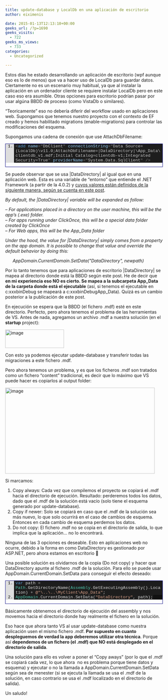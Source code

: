 ```yaml
---
title: update-database y LocalDb en una aplicación de escritorio
author: eiximenis

date: 2015-01-13T12:13:10+00:00
geeks_url: /?p=1690
geeks_visits:
  - 722
geeks_ms_views:
  - 733
categories:
  - Uncategorized

---
```

Estos días he estado desarrollando un aplicación de escritorio (wpf aunque eso es lo de menos) que va a hacer uso de LocalDb para guardar datos. Ciertamente no es un escenario muy habitual, ya que al instalar la aplicación en un ordenador cliente se requiere instalar LocalDb pero en este caso eso era asumible. Otras opciones para escritorio podrían pasar por usar algúna BBDD de proceso (como VistaDb o similares).

“Teoricamente” eso no debería diferir del workflow usado en aplicaciones web. Supongamos que tenemos nuestro proyecto con el contexto de EF creado y hemos habilitado migrations (enable-migrations) para controlar las modificaciones del esquema.

Supongamos una cadena de conexión que use AttachDbFilename:

<div id="scid:9ce6104f-a9aa-4a17-a79f-3a39532ebf7c:87085c80-8ae3-469c-b67b-d95478351a3f" class="wlWriterEditableSmartContent" style="float: none; padding-bottom: 0px; padding-top: 0px; padding-left: 0px; margin: 0px; display: inline; padding-right: 0px">
  <div style="border: #000080 1px solid; color: #000; font-family: 'Courier New', Courier, Monospace; font-size: 10pt">
    <div style="background: #ddd; max-height: 300px; overflow: auto">
      <ol start="1" style="background: #1d1d1d; margin: 0 0 0 2em; padding: 0 0 0 5px;">
        <li>
          <span style="background:#1e1e1e;color:#808080"><</span><span style="background:#1e1e1e;color:#569cd6">add</span><span style="background:#1e1e1e;color:#808080"> </span><span style="background:#1e1e1e;color:#92caf4">name</span><span style="background:#1e1e1e;color:#808080">="</span><span style="background:#1e1e1e;color:#c8c8c8">DbClient</span><span style="background:#1e1e1e;color:#808080">" </span><span style="background:#1e1e1e;color:#92caf4">connectionString</span><span style="background:#1e1e1e;color:#808080">="</span><span style="background:#1e1e1e;color:#c8c8c8">Data Source=(LocalDb)&#92;v11.0;AttachDbFilename=|DataDirectory|&#92;App_Data&#92;clientdb_v1.mdf;Initial Catalog=clientdb-v1;Integrated Security=True</span><span style="background:#1e1e1e;color:#808080">" </span><span style="background:#1e1e1e;color:#92caf4">providerName</span><span style="background:#1e1e1e;color:#808080">="</span><span style="background:#1e1e1e;color:#c8c8c8">System.Data.SqlClient</span><span style="background:#1e1e1e;color:#808080">" /></span>
        </li>
      </ol>
    </div></p>
  </div></p>
</div></p> 

Se puede observar que se usa |DataDirectory| al igual que en una aplicación web. Esta es una variable de “entorno” que entiende el .NET Framework (a partir de la 4.0.2) y <a href="http://blogs.msdn.com/b/smartclientdata/archive/2005/08/26/456886.aspx" target="_blank" rel="noopener noreferrer">cuyos valores están definidos de la siguiente manera, según se cuenta en este post</a>.

_By default, the |DataDirectory| variable will be expanded as follow:_

 _&#8211; For applications placed in a directory on the user machine, this will be the app&#8217;s (.exe) folder.   
&#8211; For apps running under ClickOnce, this will be a special data folder created by ClickOnce   
&#8211; For Web apps, this will be the App_Data folder_

_Under the hood, the value for |DataDirectory| simply comes from a property on the app domain. It is possible to change that value and override the default behavior by doing this:_

_&#160;&#160;&#160;&#160;&#160; AppDomain.CurrentDomain.SetData("DataDirectory", newpath)_

Por lo tanto tenemos que para aplicaciones de escritorio |DataDirectory| se mapea al directorio donde está la BBDD según este post. He de decir que **en mi experiencia eso NO es cierto. Se mapea a la subcarpeta App_Data de la carpeta donde está el ejecutable** (así, si tenemos el ejecutable en c:xxxbinDebug se mapeará a c:xxxbinDebugApp_Data). Quizá es un cambio posterior a la publicación de este post.

En ejecución se espera que la BBDD (el fichero .mdf) esté en este directorio. Perfecto, pero ahora tenemos el problema de las herramientas de VS. Antes de nada, agregamos un archivo .mdf a nuestra solución (en el **startup** project):

[<img title="image" style="border-top: 0px; border-right: 0px; background-image: none; border-bottom: 0px; padding-top: 0px; padding-left: 0px; margin: 0px; border-left: 0px; display: inline; padding-right: 0px" border="0" alt="image" src="http://geeks.ms/cfs-file.ashx/__key/CommunityServer.Blogs.Components.WeblogFiles/etomas/image_5F00_thumb_5F00_0EDBE801.png" width="188" height="59" />][1]

Con esto ya podemos ejecutar update-database y transferir todas las migraciones a este fichero .mdf.

Pero ahora tenemos un problema, y es que los ficheros .mdf son tratados como un fichero “content” tradicional, es decir que lo máximo que VS puede hacer es copiarlos al output folder:

[<img title="image" style="border-top: 0px; border-right: 0px; background-image: none; border-bottom: 0px; padding-top: 0px; padding-left: 0px; border-left: 0px; display: inline; padding-right: 0px" border="0" alt="image" src="http://geeks.ms/cfs-file.ashx/__key/CommunityServer.Blogs.Components.WeblogFiles/etomas/image_5F00_thumb_5F00_7980C349.png" width="478" height="275" />][2]

Si marcamos:

  1. Copy always: Cada vez que compilemos el proyecto se copiará el .mdf hacia el directorio de ejecución. Resultado: perderemos todos los datos, dado que el .mdf de la solución está vacío (solo tiene el esquema generado por update-database).
  2. Copy if newer: Solo se copiará en caso que el .mdf de la solución sea más nuevo, lo que solo ocurrirá en el caso de cambios de esquema. Entonces en cada cambio de esquema perdemos los datos.
  3. Do not copy: El fichero .mdf no se copia en el directorio de salida, lo que implica que la aplicación… no lo encontrará.

Ninguna de las 3 opciones es deseable. Esto en aplicaciones web no ocurre, debido a la forma en como DataDirectory es gestionado por ASP.NET, pero ahora estamos en escritorio 🙁

Una posible solución es olvidarnos de la copia (Do not copy) y hacer que DataDirectory apunte al fichero .mdf de la solución. Para ello se puede usar AppDomain.CurrentDomain.SetData para conseguir el efecto deseado:

<div id="scid:9ce6104f-a9aa-4a17-a79f-3a39532ebf7c:c664cd5e-91bb-4406-8d76-7c030b5bbb0d" class="wlWriterEditableSmartContent" style="float: none; padding-bottom: 0px; padding-top: 0px; padding-left: 0px; margin: 0px; display: inline; padding-right: 0px">
  <div style="border: #000080 1px solid; color: #000; font-family: 'Courier New', Courier, Monospace; font-size: 10pt">
    <div style="background: #ddd; max-height: 300px; overflow: auto">
      <ol start="1" style="background: #1d1d1d; margin: 0 0 0 2em; padding: 0 0 0 5px;">
        <li>
          <span style="background:#1e1e1e;color:#dcdcdc"></span><span style="background:#1e1e1e;color:#569cd6">var</span><span style="background:#1e1e1e;color:#dcdcdc"> path </span><span style="background:#1e1e1e;color:#b4b4b4">=</span><span style="background:#1e1e1e;color:#dcdcdc"> </span><span style="background:#1e1e1e;color:#4ec9b0">Path</span><span style="background:#1e1e1e;color:#b4b4b4">.</span><span style="background:#1e1e1e;color:#dcdcdc">GetDirectoryName(</span><span style="background:#1e1e1e;color:#4ec9b0">Assembly</span><span style="background:#1e1e1e;color:#b4b4b4">.</span><span style="background:#1e1e1e;color:#dcdcdc">GetExecutingAssembly()</span><span style="background:#1e1e1e;color:#b4b4b4">.</span><span style="background:#1e1e1e;color:#dcdcdc">Location) </span><span style="background:#1e1e1e;color:#b4b4b4">+</span><span style="background:#1e1e1e;color:#dcdcdc"> </span><span style="background:#1e1e1e;color:#d69d85">@"&#92;..&#92;..&#92;MyClient&#92;App_Data"</span><span style="background:#1e1e1e;color:#dcdcdc">;</span>
        </li>
        <li style="background: #111111">
          <span style="backgro
und:#1e1e1e;color:#dcdcdc"></span><span style="background:#1e1e1e;color:#4ec9b0">AppDomain</span><span style="background:#1e1e1e;color:#b4b4b4">.</span><span style="background:#1e1e1e;color:#dcdcdc">CurrentDomain</span><span style="background:#1e1e1e;color:#b4b4b4">.</span><span style="background:#1e1e1e;color:#dcdcdc">SetData(</span><span style="background:#1e1e1e;color:#d69d85">"DataDirectory"</span><span style="background:#1e1e1e;color:#dcdcdc">, path);</span>
        </li>
      </ol>
    </div></p>
  </div></p>
</div>

Básicamente obtenemos el directorio de ejecución del assembly y nos movemos hacia el directorio donde hay realmente el fichero en la solución.

Eso hace que ahora tanto VS al usar update-database como nuestra aplicación usen el mismo fichero .mdf. **Por supuesto en cuanto despleguemos de verdad la app deberemos utilizar otra técnica**. Porque así **dependemos de un fichero (el .mdf) que NO está desplegado en el directorio de salida**.

Una solución para ello es volver a poner el “Copy aways” (por lo que el .mdf se copiará cada vez, lo que ahora&#160; no es problema porque tiene datos y esquema) y ejecutar o no la llamada a AppDomain.CurrentDomain.SetData según sea de menester (si se ejecuta la llamada se usa el .mdf de la solución, en caso contrario se usa el .mdf localizado en el directorio de salida).

Un saludo!

 [1]: http://geeks.ms/cfs-file.ashx/__key/CommunityServer.Blogs.Components.WeblogFiles/etomas/image_5F00_788642BB.png
 [2]: http://geeks.ms/cfs-file.ashx/__key/CommunityServer.Blogs.Components.WeblogFiles/etomas/image_5F00_50E25742.png